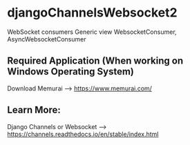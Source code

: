 # djangoChannelsWebsocket2
 WebSocket consumers Generic view WebsocketConsumer, AsyncWebsocketConsumer

## Required Application (When working on Windows Operating System)
Download Memurai --> https://www.memurai.com/

## Learn More:
Django Channels or Websocket --> https://channels.readthedocs.io/en/stable/index.html 
